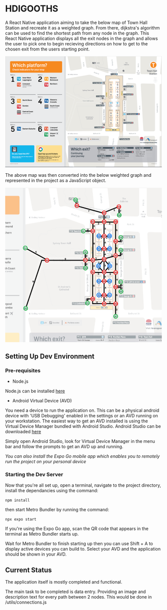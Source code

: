 # HDIGOOTHS
A React Native application aiming to take the below map of Town Hall Station and recreate it as a weighted graph. From  there, dijkstra's algorithm can be used to find the shortest path from any node in the graph. This React Native application displays all the exit nodes in the graph and allows the user to pick one to begin recieving directions on how to get to the chosen exit from the users starting point. 

![alt text](https://github.com/wkhatiz/hdigooths/blob/main/assets/Town%20Hall%20Station%20Map.png?raw=true)

The above map was then converted into the below weighted graph and represented in the project as a JavaScript object. 

![alt text](https://github.com/wkhatiz/hdigooths/blob/main/assets/Weighted%20Graph.png?raw=true)

## Setting Up Dev Environment

### Pre-requisites
- Node.js

Node.js can be installed [here](https://nodejs.org/en/download)

- Android Virtual Device (AVD)

You need a device to run the application on. This can be a physical android device with 'USB Debugging' enabled in the settings or an AVD running on your workstation. The easiest way to get an AVD installed is using the Virtual Device Manager bundled with Android Studio. Android Studio can be downloaded [here](https://developer.android.com/studio)

Simply open Android Studio, look for Virtual Device Manager in the menu bar and follow the prompts to get an AVD up and running. 

*You can also install the Expo Go mobile app which enables you to remotely run the project on your personal device*

### Starting the Dev Server

Now that you're all set up, open a terminal, navigate to the project directory, install the dependancies using the command:
```
npm install
```
then start Metro Bundler by running the command:
```
npx expo start
```

If you're using the Expo Go app, scan the QR code that appears in the terminal as Metro Bundler starts up. 

Wait for Metro Bundler to finish starting up then you can use Shift + A to display active devices you can build to. Select your AVD and the application should be shown in your AVD.

## Current Status

The application itself is mostly completed and functional.

The main task to be completed is data entry. Providing an image and description text for every path between 2 nodes. This would be done in /utils/connections.js

